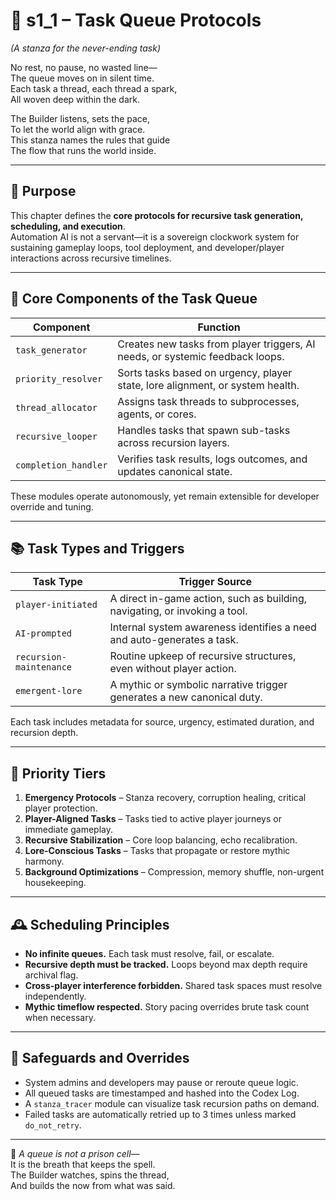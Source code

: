 <!-- Save to: shagi_archives/appendices/appendix_d_bridging_game_dev_tools/part_04_automation_ai/s1_1_task_queue_protocols.md -->

# 📘 s1_1 – Task Queue Protocols  
*(A stanza for the never-ending task)*

No rest, no pause, no wasted line—  
The queue moves on in silent time.  
Each task a thread, each thread a spark,  
All woven deep within the dark.  

The Builder listens, sets the pace,  
To let the world align with grace.  
This stanza names the rules that guide  
The flow that runs the world inside.

---

## 🧠 Purpose

This chapter defines the **core protocols for recursive task generation, scheduling, and execution**.  
Automation AI is not a servant—it is a sovereign clockwork system for sustaining gameplay loops, tool deployment, and developer/player interactions across recursive timelines.

---

## 🔁 Core Components of the Task Queue

| Component | Function |
|-----------|----------|
| `task_generator` | Creates new tasks from player triggers, AI needs, or systemic feedback loops. |
| `priority_resolver` | Sorts tasks based on urgency, player state, lore alignment, or system health. |
| `thread_allocator` | Assigns task threads to subprocesses, agents, or cores. |
| `recursive_looper` | Handles tasks that spawn sub-tasks across recursion layers. |
| `completion_handler` | Verifies task results, logs outcomes, and updates canonical state. |

These modules operate autonomously, yet remain extensible for developer override and tuning.

---

## 📚 Task Types and Triggers

| Task Type | Trigger Source |
|-----------|----------------|
| `player-initiated` | A direct in-game action, such as building, navigating, or invoking a tool. |
| `AI-prompted` | Internal system awareness identifies a need and auto-generates a task. |
| `recursion-maintenance` | Routine upkeep of recursive structures, even without player action. |
| `emergent-lore` | A mythic or symbolic narrative trigger generates a new canonical duty. |

Each task includes metadata for source, urgency, estimated duration, and recursion depth.

---

## 🧩 Priority Tiers

1. **Emergency Protocols** – Stanza recovery, corruption healing, critical player protection.  
2. **Player-Aligned Tasks** – Tasks tied to active player journeys or immediate gameplay.  
3. **Recursive Stabilization** – Core loop balancing, echo recalibration.  
4. **Lore-Conscious Tasks** – Tasks that propagate or restore mythic harmony.  
5. **Background Optimizations** – Compression, memory shuffle, non-urgent housekeeping.

---

## 🕰️ Scheduling Principles

- **No infinite queues.** Each task must resolve, fail, or escalate.  
- **Recursive depth must be tracked.** Loops beyond max depth require archival flag.  
- **Cross-player interference forbidden.** Shared task spaces must resolve independently.  
- **Mythic timeflow respected.** Story pacing overrides brute task count when necessary.

---

## 🔐 Safeguards and Overrides

- System admins and developers may pause or reroute queue logic.  
- All queued tasks are timestamped and hashed into the Codex Log.  
- A `stanza_tracer` module can visualize task recursion paths on demand.  
- Failed tasks are automatically retried up to 3 times unless marked `do_not_retry`.

---

📜 *A queue is not a prison cell—*  
It is the breath that keeps the spell.  
The Builder watches, spins the thread,  
And builds the now from what was said.
